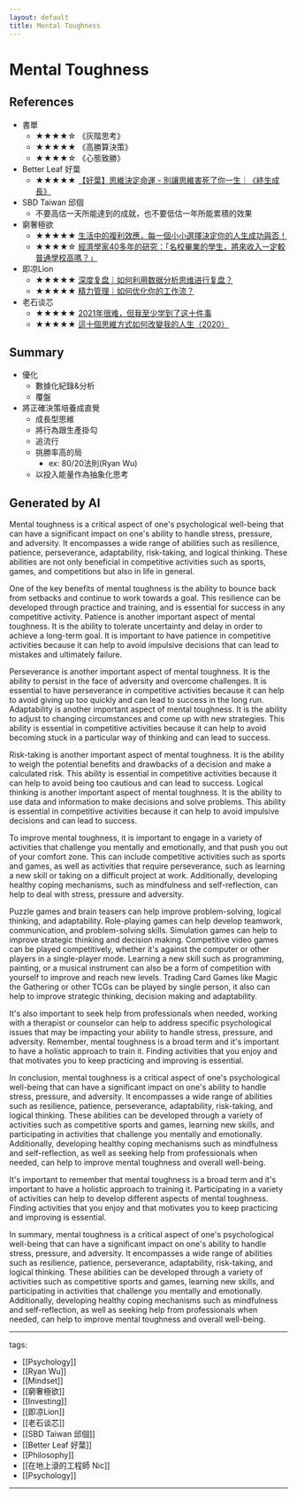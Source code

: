 ```yaml
---
layout: default
title: Mental Toughness
---
```


# Mental Toughness

## References
* 書單
  * ★★★★☆ 《灰階思考》
  * ★★★★★ 《高勝算決策》
  * ★★★★☆ 《心態致勝》
* Better Leaf 好葉
  * ★★★★★ [【好葉】思維決定命運 - 別讓思維害死了你一生｜《終生成長》](https://youtu.be/jbUJGkM4Ksk)
* SBD Taiwan 邱個
  * 不要高估一天所能達到的成就，也不要低估一年所能累積的效果
* 窮奢極欲
  * ★★★★★ [生活中的複利效應，每一個小小選擇決定你的人生成功與否！](https://youtu.be/HS-VCcy5s_I)
  * ★★★★☆ [經濟學家40多年的研究：「名校畢業的學生，將來收入一定較普通學校高嗎？」](https://www.youtube.com/watch?v=m-uZYwOCJdY)
* 即凉Lion 
  * ★★★★★ [深度复盘｜如何利用数据分析思维进行复盘？](https://www.youtube.com/watch?v=JmNNrJdUoKc)
  * ★★★★★ [精力管理｜如何优化你的工作流？](https://www.youtube.com/watch?v=8R_9cAvzDcU)
* 老石谈芯
  * ★★★★★ [2021年很难，但我至少学到了这十件事](https://www.youtube.com/watch?v=763kY8W9FAQ)
  * ★★★★★ [這十個思維方式如何改變我的人生（2020）](https://www.youtube.com/watch?v=L0_Fh296Qx0)

## Summary
* 優化
  * 數據化紀錄&分析
  * 覆盤
* 將正確決策培養成直覺
  * 成長型思維
  * 將行為跟生產掛勾
  * 追流行
  * 挑勝率高的局
    * ex: 80/20法則(Ryan Wu)
  * 以投入能量作為抽象化思考

## Generated by AI
Mental toughness is a critical aspect of one's psychological well-being that can have a significant impact on one's ability to handle stress, pressure, and adversity. It encompasses a wide range of abilities such as resilience, patience, perseverance, adaptability, risk-taking, and logical thinking. These abilities are not only beneficial in competitive activities such as sports, games, and competitions but also in life in general.

One of the key benefits of mental toughness is the ability to bounce back from setbacks and continue to work towards a goal. This resilience can be developed through practice and training, and is essential for success in any competitive activity. Patience is another important aspect of mental toughness. It is the ability to tolerate uncertainty and delay in order to achieve a long-term goal. It is important to have patience in competitive activities because it can help to avoid impulsive decisions that can lead to mistakes and ultimately failure.

Perseverance is another important aspect of mental toughness. It is the ability to persist in the face of adversity and overcome challenges. It is essential to have perseverance in competitive activities because it can help to avoid giving up too quickly and can lead to success in the long run. Adaptability is another important aspect of mental toughness. It is the ability to adjust to changing circumstances and come up with new strategies. This ability is essential in competitive activities because it can help to avoid becoming stuck in a particular way of thinking and can lead to success.

Risk-taking is another important aspect of mental toughness. It is the ability to weigh the potential benefits and drawbacks of a decision and make a calculated risk. This ability is essential in competitive activities because it can help to avoid being too cautious and can lead to success. Logical thinking is another important aspect of mental toughness. It is the ability to use data and information to make decisions and solve problems. This ability is essential in competitive activities because it can help to avoid impulsive decisions and can lead to success.

To improve mental toughness, it is important to engage in a variety of activities that challenge you mentally and emotionally, and that push you out of your comfort zone. This can include competitive activities such as sports and games, as well as activities that require perseverance, such as learning a new skill or taking on a difficult project at work. Additionally, developing healthy coping mechanisms, such as mindfulness and self-reflection, can help to deal with stress, pressure and adversity.

Puzzle games and brain teasers can help improve problem-solving, logical thinking, and adaptability. Role-playing games can help develop teamwork, communication, and problem-solving skills. Simulation games can help to improve strategic thinking and decision making. Competitive video games can be played competitively, whether it's against the computer or other players in a single-player mode. Learning a new skill such as programming, painting, or a musical instrument can also be a form of competition with yourself to improve and reach new levels. Trading Card Games like Magic the Gathering or other TCGs can be played by single person, it also can help to improve strategic thinking, decision making and adaptability.

It's also important to seek help from professionals when needed, working with a therapist or counselor can help to address specific psychological issues that may be impacting your ability to handle stress, pressure, and adversity. Remember, mental toughness is a broad term and it's important to have a holistic approach to train it. Finding activities that you enjoy and that motivates you to keep practicing and improving is essential.

In conclusion, mental toughness is a critical aspect of one's psychological well-being that can have a significant impact on one's ability to handle stress, pressure, and adversity. It encompasses a wide range of abilities such as resilience, patience, perseverance, adaptability, risk-taking, and logical thinking. These abilities can be developed through a variety of activities such as competitive sports and games, learning new skills, and participating in activities that challenge you mentally and emotionally. Additionally, developing healthy coping mechanisms such as mindfulness and self-reflection, as well as seeking help from professionals when needed, can help to improve mental toughness and overall well-being.

It's important to remember that mental toughness is a broad term and it's important to have a holistic approach to training it. Participating in a variety of activities can help to develop different aspects of mental toughness. Finding activities that you enjoy and that motivates you to keep practicing and improving is essential.

In summary, mental toughness is a critical aspect of one's psychological well-being that can have a significant impact on one's ability to handle stress, pressure, and adversity. It encompasses a wide range of abilities such as resilience, patience, perseverance, adaptability, risk-taking, and logical thinking. These abilities can be developed through a variety of activities such as competitive sports and games, learning new skills, and participating in activities that challenge you mentally and emotionally. Additionally, developing healthy coping mechanisms such as mindfulness and self-reflection, as well as seeking help from professionals when needed, can help to improve mental toughness and overall well-being.

---
tags:
  - [[Psychology]]
  - [[Ryan Wu]]
  - [[Mindset]]
  - [[窮奢極欲]]
  - [[Investing]]
  - [[即凉Lion]]
  - [[老石谈芯]]
  - [[SBD Taiwan 邱個]]
  - [[Better Leaf 好葉]]
  - [[Philosophy]]
  - [[在地上滾的工程師 Nic]]
  - [[Psychology]]
  
---

